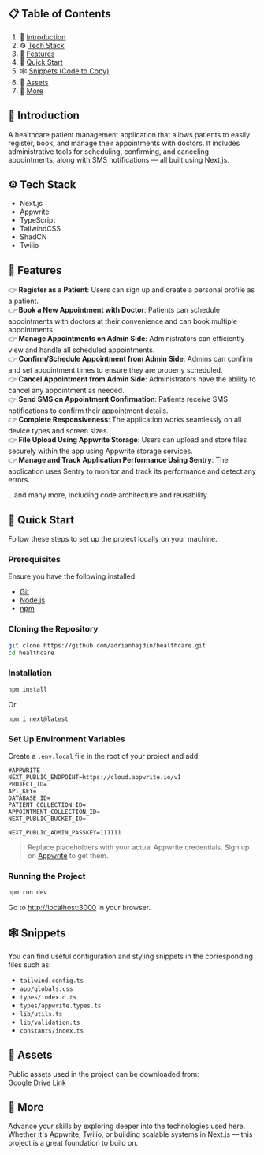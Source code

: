 ## 📋 Table of Contents

1. 🤖 [Introduction](#introduction)  
2. ⚙️ [Tech Stack](#tech-stack)  
3. 🔋 [Features](#features)  
4. 🤸 [Quick Start](#quick-start)  
5. 🕸️ [Snippets (Code to Copy)](#snippets)  
6. 🔗 [Assets](#links)  
7. 🚀 [More](#more)

## 🤖 Introduction

A healthcare patient management application that allows patients to easily register, book, and manage their appointments with doctors. It includes administrative tools for scheduling, confirming, and canceling appointments, along with SMS notifications — all built using Next.js.

## ⚙️ Tech Stack

- Next.js  
- Appwrite  
- TypeScript  
- TailwindCSS  
- ShadCN  
- Twilio  

## 🔋 Features

👉 **Register as a Patient**: Users can sign up and create a personal profile as a patient.  
👉 **Book a New Appointment with Doctor**: Patients can schedule appointments with doctors at their convenience and can book multiple appointments.  
👉 **Manage Appointments on Admin Side**: Administrators can efficiently view and handle all scheduled appointments.  
👉 **Confirm/Schedule Appointment from Admin Side**: Admins can confirm and set appointment times to ensure they are properly scheduled.  
👉 **Cancel Appointment from Admin Side**: Administrators have the ability to cancel any appointment as needed.  
👉 **Send SMS on Appointment Confirmation**: Patients receive SMS notifications to confirm their appointment details.  
👉 **Complete Responsiveness**: The application works seamlessly on all device types and screen sizes.  
👉 **File Upload Using Appwrite Storage**: Users can upload and store files securely within the app using Appwrite storage services.  
👉 **Manage and Track Application Performance Using Sentry**: The application uses Sentry to monitor and track its performance and detect any errors.  

...and many more, including code architecture and reusability.

## 🤸 Quick Start

Follow these steps to set up the project locally on your machine.

### Prerequisites

Ensure you have the following installed:

- [Git](https://git-scm.com/)  
- [Node.js](https://nodejs.org/en)  
- [npm](https://www.npmjs.com/)  

### Cloning the Repository

```bash
git clone https://github.com/adrianhajdin/healthcare.git
cd healthcare
```

### Installation

```bash
npm install
```
 Or
```
npm i next@latest
```


### Set Up Environment Variables

Create a `.env.local` file in the root of your project and add:

```env
#APPWRITE
NEXT_PUBLIC_ENDPOINT=https://cloud.appwrite.io/v1
PROJECT_ID=
API_KEY=
DATABASE_ID=
PATIENT_COLLECTION_ID=
APPOINTMENT_COLLECTION_ID=
NEXT_PUBLIC_BUCKET_ID=

NEXT_PUBLIC_ADMIN_PASSKEY=111111
```

> Replace placeholders with your actual Appwrite credentials. Sign up on [Appwrite](https://appwrite.io/) to get them.

### Running the Project

```bash
npm run dev
```

Go to [http://localhost:3000](http://localhost:3000) in your browser.

## 🕸️ Snippets

You can find useful configuration and styling snippets in the corresponding files such as:

- `tailwind.config.ts`  
- `app/globals.css`  
- `types/index.d.ts`  
- `types/appwrite.types.ts`  
- `lib/utils.ts`  
- `lib/validation.ts`  
- `constants/index.ts`

## 🔗 Assets

Public assets used in the project can be downloaded from:  
[Google Drive Link](https://drive.google.com/file/d/1yGvWFeSaH1_-aiQ1gejT23lqz5979RKB/view?usp=sharing)

## 🚀 More

Advance your skills by exploring deeper into the technologies used here. Whether it's Appwrite, Twilio, or building scalable systems in Next.js — this project is a great foundation to build on.
